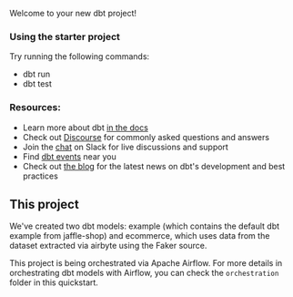 Welcome to your new dbt project!

### Using the starter project

Try running the following commands:
- dbt run
- dbt test


### Resources:
- Learn more about dbt [in the docs](https://docs.getdbt.com/docs/introduction)
- Check out [Discourse](https://discourse.getdbt.com/) for commonly asked questions and answers
- Join the [chat](https://community.getdbt.com/) on Slack for live discussions and support
- Find [dbt events](https://events.getdbt.com) near you
- Check out [the blog](https://blog.getdbt.com/) for the latest news on dbt's development and best practices

## This project

We've created two dbt models: example (which contains the default dbt example from jaffle-shop) and  ecommerce, which uses data from the dataset extracted via airbyte using the Faker source.

This project is being orchestrated via Apache Airflow. For more details in orchestrating dbt models with Airflow, you can check the `orchestration` folder in this quickstart.
